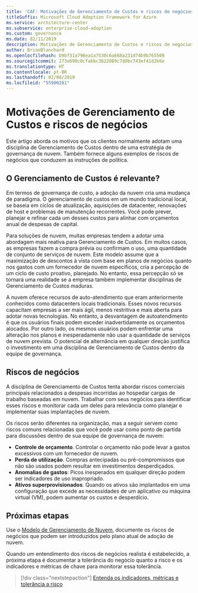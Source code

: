 ```yaml
---
title: 'CAF: Motivações de Gerenciamento de Custos e riscos de negócios'
titleSuffix: Microsoft Cloud Adoption Framework for Azure
ms.service: architecture-center
ms.subservice: enterprise-cloud-adoption
ms.custom: governance
ms.date: 02/11/2019
description: Motivações de Gerenciamento de Custos e riscos de negócios
author: BrianBlanchard
ms.openlocfilehash: b9bf31a796ea1a7530c6a668a231d74b9b765509
ms.sourcegitcommit: 273e690c0cfabbc3822089c7d8bc743ef41d2b6e
ms.translationtype: HT
ms.contentlocale: pt-BR
ms.lasthandoff: 02/08/2019
ms.locfileid: "55900281"
---
```

# <a name="cost-management-motivations-and-business-risks"></a>Motivações de Gerenciamento de Custos e riscos de negócios

Este artigo aborda os motivos que os clientes normalmente adotam uma disciplina de Gerenciamento de Custos dentro de uma estratégia de governança de nuvem. Também fornece alguns exemplos de riscos de negócios que conduzem as instruções de política.

<!-- markdownlint-disable MD026 -->

## <a name="is-cost-management-relevant"></a>O Gerenciamento de Custos é relevante?

Em termos de governança de custo, a adoção da nuvem cria uma mudança de paradigma. O gerenciamento de custos em um mundo tradicional local, se baseia em ciclos de atualização, aquisições de datacenter, renovações de host e problemas de manutenção recorrentes. Você pode prever, planejar e refinar cada um desses custos para alinhar com orçamentos anual de despesas de capital.

Para soluções de nuvem, muitas empresas tendem a adotar uma abordagem mais reativa para Gerenciamento de Custos. Em muitos casos, as empresas fazem a compra prévia ou confirmam o uso, uma quantidade de conjunto de serviços de nuvem. Este modelo assume que a maximização de descontos à vista com base em planos de negócios quanto nos gastos com um fornecedor de nuvem específicos, cria a percepção de um ciclo de custo proativo, planejado. No entanto, essa percepção só se tornará uma realidade se a empresa também implementar disciplinas de Gerenciamento de Custos maduras.

A nuvem oferece recursos de auto-atendimento que eram anteriormente conhecidos como datacenters locais tradicionais. Esses novos recursos capacitam empresas a ser mais ágil, menos restritiva e mais aberta para adotar novas tecnologias. No entanto, a desvantagem de autoatendimento é que os usuários finais podem exceder inadvertidamente os orçamentos alocados. Por outro lado, os mesmos usuários podem enfrentar uma alteração nos planos e inesperadamente não usar a quantidade de serviços de nuvem prevista. O potencial de alternância em qualquer direção justifica o investimento em uma disciplina de Gerenciamento de Custos dentro da equipe de governança.

## <a name="business-risk"></a>Riscos de negócios

A disciplina de Gerenciamento de Custos tenta abordar riscos comerciais principais relacionados a despesas incorridas ao hospedar cargas de trabalho baseadas em nuvem. Trabalhar com seus negócios para identificar esses riscos e monitorar cada um deles para relevância como planejar e implementar suas implantações de nuvem.

Os riscos serão diferentes na organização, mas a seguir servem como riscos comuns relacionadas que você pode usar como ponto de partida para discussões dentro de sua equipe de governança de nuvem:

- **Controle de orçamento**. Controlar o orçamento não pode levar a gastos excessivos com um fornecedor de nuvem.
- **Perda de utilização**. Compras antecipadas ou pré-compromissos que não são usados podem resultar em investimentos desperdiçados.
- **Anomalias de gastos**: Picos inesperados em qualquer direção podem ser indicadores de uso inapropriado.
- **Ativos superprovisionados**. Quando os ativos são implantados em uma configuração que excede as necessidades de um aplicativo ou máquina virtual (VM), podem aumentar os custos e desperdício.

## <a name="next-steps"></a>Próximas etapas

Use o [Modelo de Gerenciamento de Nuvem](./template.md), documente os riscos de negócios que podem ser introduzidos pelo plano atual de adoção de nuvem.

Quando um entendimento dos riscos de negócios realista é estabelecido, a próxima etapa é documentar a tolerância do negócio quanto a risco e os indicadores e métricas de chave para monitorar essa tolerância.

> [!div class="nextstepaction"]
> [Entenda os indicadores, métricas e tolerância a risco](./metrics-tolerance.md)
